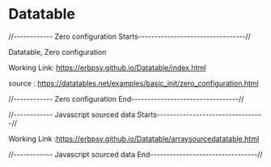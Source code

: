 # Datatable
//------------ Zero configuration Starts---------------------------------//


Datatable, Zero configuration

Working Link: https://erbpsy.github.io/Datatable/index.html

source : https://datatables.net/examples/basic_init/zero_configuration.html



//------------ Zero configuration End---------------------------------//

//------------ Javascript sourced data Starts---------------------------------//


Working Link :https://erbpsy.github.io/Datatable/arraysourcedatatable.html


//------------ Javascript sourced data End---------------------------------//
